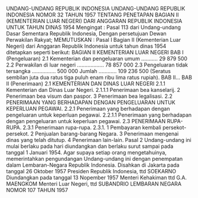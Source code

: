  UNDANG-UNDANG REPUBLIK INDONESIA UNDANG-UNDANG REPUBLIK INDONESIA NOMOR 32 TAHUN 1957 TENTANG PENETAPAN BAGIAN II (KEMENTERIAN LUAR NEGERI) DARI ANGGARAN REPUBLIK INDONESIA UNTUK TAHUN DINAS 1954
Mengingat :
 Pasal 113 dari Undang-undang Dasar Sementara Republik Indonesia, Dengan persetujuan Dewan Perwakilan Rakyat;
MEMUTUSKAN :
Pasal I
Bagian II (Kementerian Luar Negeri) dari Anggaran Republik Indonesia untuk tahun dinas 1954 ditetapkan seperti berikut: BAGIAN II KEMENTERIAN LUAR NEGERI BAB I (Pengeluaran) 2.1 Kementerian dan pengeluaran umum ........... 29 879 500 2.2 Perwakilan di luar negeri .................. 78 857 000 2.3 Pengeluaran tidak tersangka ................ 500 000 Jumlah ............ 109 236 500 (Seratus sembilan juta dua ratus tiga puluh enam ribu lima ratus rupiah). BAB II… BAB II (Penerimaan) 2.1 KEMENTERIAN DAN DINAS LUAR NEGERI 2.1.1 Kementerian dan Dinas Luar Negeri.
2.1.1.1 Penerimaan bea kanselarij. 2 Penerimaan bea visum dan paspor. 3 Penerimaan bea legalisasi.
2.2 PENERIMAAN YANG BERHADAPAN DENGAN PENGELUARAN UNTUK KEPERLUAN PEGAWAI.
2.2.1 Penerimaan yang berhadapan dengan pengeluaran untuk keperluan pegawai.
2.2.1.1 Penerimaan yang berhadapan dengan pengeluaran untuk keperluan pegawai.
2.3 PENERIMAAN RUPA-RUPA.
2.3.1 Penerimaan rupa-rupa.
2.3.1. 1 Pembayaran kembali persekot-persekot. 2 Penjualan barang-barang Negara. 3 Penerimaan mengenai dinas yang telah ditutup. 4 Penerimaan lain-lain.
Pasal 2
Undang-undang ini mulai berlaku pada hari diundangkan dan berlaku surut sampai pada tanggal 1 Januari 1954. Agar supaya setiap orang mengetahuinya, memerintahkan pengundangan Undang-undang ini dengan penempatan dalam Lembaran-Negara Republik Indonesia. Disahkan di Jakarta pada tanggal 26 Oktober 1957 Presiden Republik Indonesia, ttd SOEKARNO Diundangkan pada tanggal 13 Nopember 1957 Menteri Kehakiman ttd G.A. MAENGKOM Menteri Luar Negeri, ttd SUBANDRIO LEMBARAN NEGARA NOMOR 107 TAHUN 1957